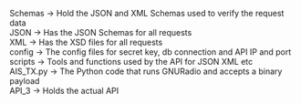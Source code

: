 Schemas -> Hold the JSON and XML Schemas used to verify the request data  
    JSON -> Has the JSON Schemas for all requests  
    XML -> Has the XSD files for all requests  
config -> The config files for secret key, db connection and API IP and port  
scripts -> Tools and functions used by the API for JSON XML etc  
AIS_TX.py -> The Python code that runs GNURadio and accepts a binary payload  
API_3 -> Holds the actual API 
